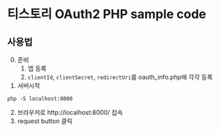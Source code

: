 # 티스토리 OAuth2 PHP sample code

## 사용법

0. 준비
    1. 앱 등록
    2. `clientId`, `clientSecret`, `redirectUri`를 oauth_info.php에 각각 등록
1. 서버시작
```
php -S localhost:8000
```
2. 브라우저로 http://localhost:8000/ 접속
3. request button 클릭
